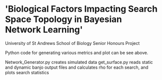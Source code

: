 # 'Biological Factors Impacting Search Space Topology in Bayesian Network Learning'
 University of St Andrews School of Biology Senior Honours Project
 
 Python code for generating various metrics and plot can be see above. 
 
 Network_Generator.py creates simulated data
 get_surface.py reads static and dynamic banjo output files and calculates rho for each search, and plots search statistics
 


